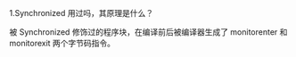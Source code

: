 1.Synchronized 用过吗，其原理是什么？

被 Synchronized 修饰过的程序块，在编译前后被编译器生成了 monitorenter 和 monitorexit 两个字节码指令。

